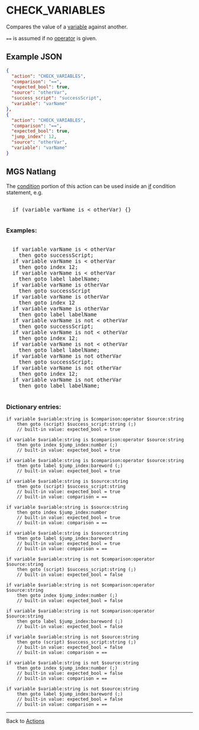 # CHECK_VARIABLES

Compares the value of a [variable](scripts/integer_variables) against another.

`==` is assumed if no [operator](mgs/variables/operator) is given.

## Example JSON

```json
{
  "action": "CHECK_VARIABLES",
  "comparison": "==",
  "expected_bool": true,
  "source": "otherVar",
  "success_script": "successScript",
  "variable": "varName"
},
{
  "action": "CHECK_VARIABLES",
  "comparison": "==",
  "expected_bool": true,
  "jump_index": 12,
  "source": "otherVar",
  "variable": "varName"
}
```

## MGS Natlang

The [condition](actions/conditional_gotos) portion of this action can be used inside an [if](mgs/advanced_syntax/if_and_else) condition statement, e.g.

<pre class="HyperMD-codeblock mgs">

  <span class="control">if</span> <span class="bracket">(</span><span class="sigil">variable</span> <span class="string">varName</span> <span class="operator">is</span> <span class="operator"><</span> <span class="string">otherVar</span><span class="bracket">)</span> <span class="bracket">{</span><span class="bracket">}</span>

</pre>

### Examples:

<pre class="HyperMD-codeblock mgs">

  <span class="control">if</span> <span class="sigil">variable</span> <span class="string">varName</span> <span class="operator">is</span> <span class="operator"><</span> <span class="string">otherVar</span>
    <span class="control">then</span> <span class="control">goto</span> <span class="script">successScript</span><span class="terminator">;</span>
  <span class="control">if</span> <span class="sigil">variable</span> <span class="string">varName</span> <span class="operator">is</span> <span class="operator"><</span> <span class="string">otherVar</span>
    <span class="control">then</span> <span class="control">goto</span> <span class="sigil">index</span> <span class="number">12</span><span class="terminator">;</span>
  <span class="control">if</span> <span class="sigil">variable</span> <span class="string">varName</span> <span class="operator">is</span> <span class="operator"><</span> <span class="string">otherVar</span>
    <span class="control">then</span> <span class="control">goto</span> <span class="sigil">label</span> <span class="string">labelName</span><span class="terminator">;</span>
  <span class="control">if</span> <span class="sigil">variable</span> <span class="string">varName</span> <span class="operator">is</span> <span class="string">otherVar</span>
    <span class="control">then</span> <span class="control">goto</span> <span class="script">successScript</span>
  <span class="control">if</span> <span class="sigil">variable</span> <span class="string">varName</span> <span class="operator">is</span> <span class="string">otherVar</span>
    <span class="control">then</span> <span class="control">goto</span> <span class="sigil">index</span> <span class="number">12</span>
  <span class="control">if</span> <span class="sigil">variable</span> <span class="string">varName</span> <span class="operator">is</span> <span class="string">otherVar</span>
    <span class="control">then</span> <span class="control">goto</span> <span class="sigil">label</span> <span class="string">labelName</span>
  <span class="control">if</span> <span class="sigil">variable</span> <span class="string">varName</span> <span class="operator">is</span> <span class="operator">not</span> <span class="operator"><</span> <span class="string">otherVar</span>
    <span class="control">then</span> <span class="control">goto</span> <span class="script">successScript</span><span class="terminator">;</span>
  <span class="control">if</span> <span class="sigil">variable</span> <span class="string">varName</span> <span class="operator">is</span> <span class="operator">not</span> <span class="operator"><</span> <span class="string">otherVar</span>
    <span class="control">then</span> <span class="control">goto</span> <span class="sigil">index</span> <span class="number">12</span><span class="terminator">;</span>
  <span class="control">if</span> <span class="sigil">variable</span> <span class="string">varName</span> <span class="operator">is</span> <span class="operator">not</span> <span class="operator"><</span> <span class="string">otherVar</span>
    <span class="control">then</span> <span class="control">goto</span> <span class="sigil">label</span> <span class="string">labelName</span><span class="terminator">;</span>
  <span class="control">if</span> <span class="sigil">variable</span> <span class="string">varName</span> <span class="operator">is</span> <span class="operator">not</span> <span class="string">otherVar</span>
    <span class="control">then</span> <span class="control">goto</span> <span class="script">successScript</span><span class="terminator">;</span>
  <span class="control">if</span> <span class="sigil">variable</span> <span class="string">varName</span> <span class="operator">is</span> <span class="operator">not</span> <span class="string">otherVar</span>
    <span class="control">then</span> <span class="control">goto</span> <span class="sigil">index</span> <span class="number">12</span><span class="terminator">;</span>
  <span class="control">if</span> <span class="sigil">variable</span> <span class="string">varName</span> <span class="operator">is</span> <span class="operator">not</span> <span class="string">otherVar</span>
    <span class="control">then</span> <span class="control">goto</span> <span class="sigil">label</span> <span class="string">labelName</span><span class="terminator">;</span>

</pre>

### Dictionary entries:

```
if variable $variable:string is $comparison:operator $source:string
    then goto (script) $success_script:string (;)
	// built-in value: expected_bool = true

if variable $variable:string is $comparison:operator $source:string
    then goto index $jump_index:number (;)
	// built-in value: expected_bool = true

if variable $variable:string is $comparison:operator $source:string
    then goto label $jump_index:bareword (;)
	// built-in value: expected_bool = true

if variable $variable:string is $source:string
    then goto (script) $success_script:string
	// built-in value: expected_bool = true
	// built-in value: comparison = ==

if variable $variable:string is $source:string
    then goto index $jump_index:number
	// built-in value: expected_bool = true
	// built-in value: comparison = ==

if variable $variable:string is $source:string
    then goto label $jump_index:bareword
	// built-in value: expected_bool = true
	// built-in value: comparison = ==

if variable $variable:string is not $comparison:operator $source:string
    then goto (script) $success_script:string (;)
	// built-in value: expected_bool = false

if variable $variable:string is not $comparison:operator $source:string
    then goto index $jump_index:number (;)
	// built-in value: expected_bool = false

if variable $variable:string is not $comparison:operator $source:string
    then goto label $jump_index:bareword (;)
	// built-in value: expected_bool = false

if variable $variable:string is not $source:string
    then goto (script) $success_script:string (;)
	// built-in value: expected_bool = false
	// built-in value: comparison = ==

if variable $variable:string is not $source:string
    then goto index $jump_index:number (;)
	// built-in value: expected_bool = false
	// built-in value: comparison = ==

if variable $variable:string is not $source:string
    then goto label $jump_index:bareword (;)
	// built-in value: expected_bool = false
	// built-in value: comparison = ==
```

---

Back to [Actions](actions)
